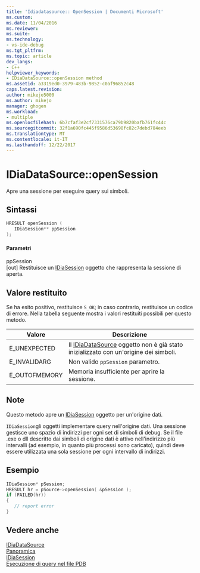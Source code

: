 ```yaml
---
title: 'Idiadatasource:: OpenSession | Documenti Microsoft'
ms.custom: 
ms.date: 11/04/2016
ms.reviewer: 
ms.suite: 
ms.technology:
- vs-ide-debug
ms.tgt_pltfrm: 
ms.topic: article
dev_langs:
- C++
helpviewer_keywords:
- IDiaDataSource::openSession method
ms.assetid: a3319ed0-3979-483b-9852-c0af96852c48
caps.latest.revision: 
author: mikejo5000
ms.author: mikejo
manager: ghogen
ms.workload:
- multiple
ms.openlocfilehash: 6b7cfaf3e2cf7331576ca79b9820bafb761fc44c
ms.sourcegitcommit: 32f1a690fc445f9586d53698fc82c7debd784eeb
ms.translationtype: MT
ms.contentlocale: it-IT
ms.lasthandoff: 12/22/2017
---
```

# <a name="idiadatasourceopensession"></a>IDiaDataSource::openSession
Apre una sessione per eseguire query sui simboli.  
  
## <a name="syntax"></a>Sintassi  
  
```C++  
HRESULT openSession (   
   IDiaSession** ppSession  
);  
```  
  
#### <a name="parameters"></a>Parametri  
 ppSession  
 [out] Restituisce un [IDiaSession](../../debugger/debug-interface-access/idiasession.md) oggetto che rappresenta la sessione di aperta.  
  
## <a name="return-value"></a>Valore restituito  
 Se ha esito positivo, restituisce `S_OK`; in caso contrario, restituisce un codice di errore. Nella tabella seguente mostra i valori restituiti possibili per questo metodo.  
  
|Valore|Descrizione|  
|-----------|-----------------|  
|E_UNEXPECTED|Il [IDiaDataSource](../../debugger/debug-interface-access/idiadatasource.md) oggetto non è già stato inizializzato con un'origine dei simboli.|  
|E_INVALIDARG|Non valido `ppSession` parametro.|  
|E_OUTOFMEMORY|Memoria insufficiente per aprire la sessione.|  
  
## <a name="remarks"></a>Note  
 Questo metodo apre un [IDiaSession](../../debugger/debug-interface-access/idiasession.md) oggetto per un'origine dati.  
  
 `IDiaSession`gli oggetti implementare query nell'origine dati. Una sessione gestisce uno spazio di indirizzi per ogni set di simboli di debug. Se il file .exe o dll descritto dai simboli di origine dati è attivo nell'indirizzo più intervalli (ad esempio, in quanto più processi sono caricato), quindi deve essere utilizzata una sola sessione per ogni intervallo di indirizzi.  
  
## <a name="example"></a>Esempio  
  
```C++  
IDiaSession* pSession;  
HRESULT hr = pSource->openSession( &pSession );  
if (FAILED(hr))  
{  
   // report error  
}  
```  
  
## <a name="see-also"></a>Vedere anche  
 [IDiaDataSource](../../debugger/debug-interface-access/idiadatasource.md)   
 [Panoramica](../../debugger/debug-interface-access/overview-debug-interface-access-sdk.md)   
 [IDiaSession](../../debugger/debug-interface-access/idiasession.md)   
 [Esecuzione di query nel file PDB](../../debugger/debug-interface-access/querying-the-dot-pdb-file.md)